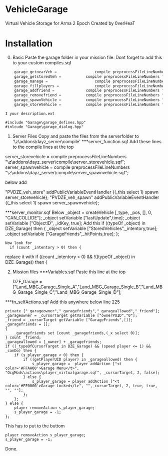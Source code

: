 VehicleGarage
=============

Virtual Vehicle Storage for Arma 2 Epoch 
Created by 0verHeaT

Installation
=============
0. Basic
  Paste the garage folder in your mission file.
  Dont forget to add this to your custom compiles.sqf
````c++
	garage_getnearVeh = 				compile preprocessFileLineNumbers "Garage\garage_nearvehicles.sqf";
	garage_getstoredVeh = 			compile preprocessFileLineNumbers "Garage\garage_storedvehicles.sqf";
	garage_manage = 				  	compile preprocessFileLineNumbers "Garage\garage_manage.sqf";
	garage_fillplayers =				compile preprocessFileLineNumbers "Garage\garage_fillplayers.sqf";
	garage_addfriend =			  	compile preprocessFileLineNumbers "Garage\garage_addfriend.sqf";
	garage_removefriend = 			compile preprocessFileLineNumbers "Garage\garage_removefriend.sqf";
	garage_spawnVehicle = 			compile preprocessFileLineNumbers "Garage\garage_spawnvehicle.sqf";
	garage_storeVehicle = 			compile preprocessFileLineNumbers "Garage\garage_storeVehicle.sqf";
````	
	I your description.ext
	
	#include "Garage\garage_defines.hpp"
	#inlcude "Garage\garage_dialog.hpp"

1. Server Files
  Copy and paste the files from the serverfolder to '\z\addons\dayz_server\compile\'
  ***server_function.sqf
  Add these lines to the compile lines at the top
  
  server_storevehicle = 			compile preprocessFileLineNumbers "\z\addons\dayz_server\compile\server_storevehicle.sqf";
  server_spawnvehicle = 			compile preprocessFileLineNumbers "\z\addons\dayz_server\compile\server_spawnvehicle.sqf";
  
  below add
  
  "PVDZE_veh_store" addPublicVariableEventHandler {(_this select 1) spawn server_storevehicle};
	"PVDZE_veh_spawn" addPublicVariableEventHandler {(_this select 1) spawn server_spawnvehicle};
  
  ***server_monitor.sqf
  Below
  		_object = createVehicle [_type, _pos, [], 0, "CAN_COLLIDE"];
    	_object setVariable ["lastUpdate",time];
    	_object setVariable ["ObjectID", _idKey, true];
  Add this
    	if ((typeOf _object) in DZE_Garage) then {
				_object setVariable ["StoredVehicles",_intentory,true];
				_object setVariable ["GarageFriends",_hitPoints,true];
			};

	Now look for 
	  if (count _intentory > 0) then {
  replace it with 
    if ((count _intentory > 0) && !((typeOf _object) in DZE_Garage)) then {

2. Mission files
  ***Variables.sqf
  Paste this line at the top
  
   DZE_Garage = ["Land_MBG_Garage_Single_A","Land_MBG_Garage_Single_B","Land_MBG_Garage_Single_C","Land_MBG_Garage_Single_D"];
  
  ***fn_selfActions.sqf
  Add this anywhere below line 225
  
  	private ["_garageowner","_garagefriends","_garageallowed","_friend"];
  	_garageowner = _cursorTarget getVariable ["ownerPUID","0"];
  	_friend = _cursorTarget getVariable ["GarageFriends",[]];
  	_garagefriends = [];
  	{
  		_garagefriends set [count _garagefriends,(_x select 0)];
  	} count _friend;
  	_garageallowed = [_owner] + _garagefriends;
  	if ((_typeOfCursorTarget in DZE_Garage) && (speed player <= 1) && _canDo) then {
  		if (s_player_garage < 0) then {
	  		if ((getPlayerUID player) in _garageallowed) then {
	  			s_player_garage =  player addAction ["<t color='#FFAA00'>Garage Menu</t>", "OcgMods\actions\player_virtualgarage.sqf", _cursorTarget, 2, false];
  			} else {
	  			s_player_garage = player addAction ["<t color='#FF0000'>Garage Locked</t>", "",_cursorTarget, 2, true, true, "", ""];	
	  		};
  		};
  	} else {
	  	player removeAction s_player_garage;
	  	s_player_garage = -1;		
  	};
  
  This has to put to the buttom

  	player removeAction s_player_garage;
  	s_player_garage = -1;
  	
Done.
